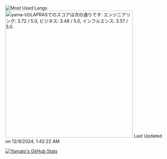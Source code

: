 
<a href="https://github.com/anuraghazra/github-readme-stats">
  <img align="left" src="https://github-readme-stats.vercel.app/api/top-langs/?username=yama-t" alt="Most Used Langs" />
</a>

<!--START_SECTION:lapras-card-->
<p ><a href="https://lapras.com/public/yama-t" target="_blank" rel="noopener noreferrer"><img alt="yama-tのLAPRASでのスコアは次の通りです: エンジニアリング: 3.72 / 5.0, ビジネス: 3.48 / 5.0, インフルエンス: 3.57 / 5.0." src="https://lapras-card-generator.vercel.app/api/svg?e=3.72&b=3.48&i=3.57&b1=%23020E27&b2=%230E5593&i1=%23030E21&i2=%231688BF&l=ja" width="400" ></a>  
Last Updated on 12/9/2024, 1:42:22 AM</p>
<!--END_SECTION:lapras-card-->

<a href="https://github.com/anuraghazra/github-readme-stats">
  <img src="https://github-readme-stats.vercel.app/api?username=yama-t&show_icons=true" alt="Yamato's GitHub Stats" />
</a>
